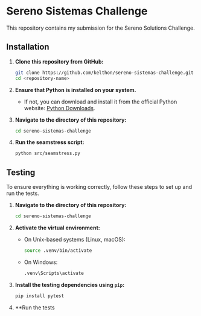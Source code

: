 # Sereno Sistemas Challenge

This repository contains my submission for the Sereno Solutions Challenge.

## Installation

1. **Clone this repository from GitHub:**

    ```bash
    git clone https://github.com/kelthon/sereno-sistemas-challenge.git
    cd <repository-name>
    ```

2. **Ensure that Python is installed on your system.**
   - If not, you can download and install it from the official Python website: [Python Downloads](https://www.python.org/downloads/).

3. **Navigate to the directory of this repository:**

    ```bash
    cd sereno-sistemas-challenge
    ```

4. **Run the seamstress script:**

    ```bash
    python src/seamstress.py
    ```

## Testing

To ensure everything is working correctly, follow these steps to set up and run the tests.

1. **Navigate to the directory of this repository:**

    ```bash
    cd sereno-sistemas-challenge
    ```

2. **Activate the virtual environment:**

   - On Unix-based systems (Linux, macOS):

      ```bash
      source .venv/bin/activate
      ```

   - On Windows:

      ```bash
      .venv\Scripts\activate
      ```

3. **Install the testing dependencies using `pip`:**

    ```bash
    pip install pytest
    ```

4. **Run the tests
